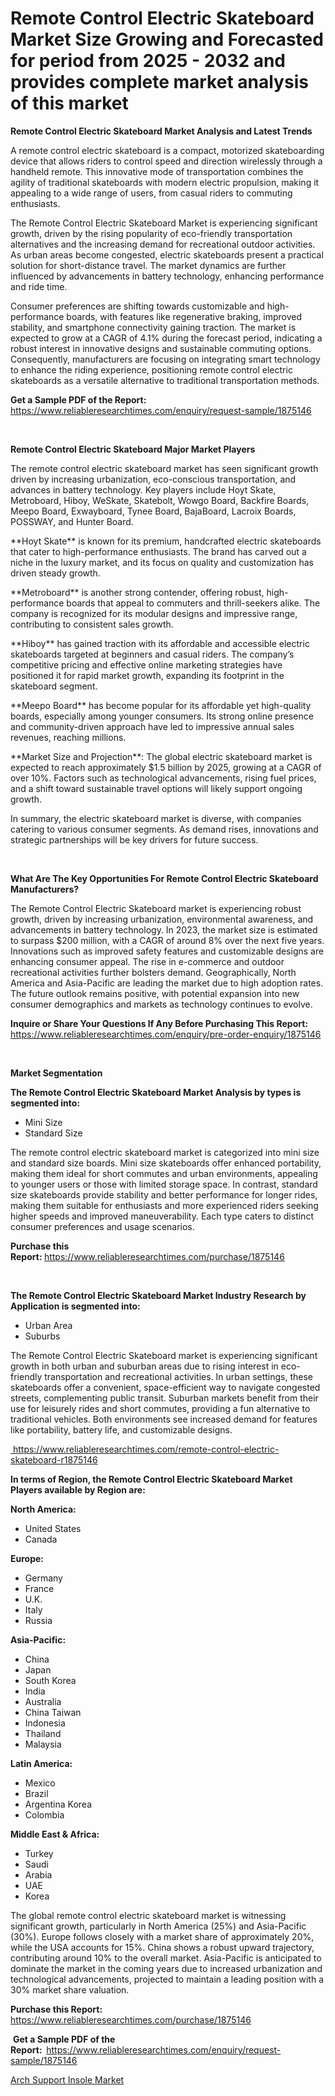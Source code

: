<p><h1>Remote Control Electric Skateboard Market Size Growing and Forecasted for period from 2025 - 2032 and provides complete market analysis of this market</h1></p><p><strong>Remote Control Electric Skateboard Market Analysis and Latest Trends</strong></p>
<p><p>A remote control electric skateboard is a compact, motorized skateboarding device that allows riders to control speed and direction wirelessly through a handheld remote. This innovative mode of transportation combines the agility of traditional skateboards with modern electric propulsion, making it appealing to a wide range of users, from casual riders to commuting enthusiasts.</p><p>The Remote Control Electric Skateboard Market is experiencing significant growth, driven by the rising popularity of eco-friendly transportation alternatives and the increasing demand for recreational outdoor activities. As urban areas become congested, electric skateboards present a practical solution for short-distance travel. The market dynamics are further influenced by advancements in battery technology, enhancing performance and ride time.</p><p>Consumer preferences are shifting towards customizable and high-performance boards, with features like regenerative braking, improved stability, and smartphone connectivity gaining traction. The market is expected to grow at a CAGR of 4.1% during the forecast period, indicating a robust interest in innovative designs and sustainable commuting options. Consequently, manufacturers are focusing on integrating smart technology to enhance the riding experience, positioning remote control electric skateboards as a versatile alternative to traditional transportation methods.</p></p>
<p><strong>Get a Sample PDF of the Report:&nbsp;</strong> <a href="https://www.reliableresearchtimes.com/enquiry/request-sample/1875146?utm_campaign=3548&utm_medium=2&utm_source=Github&utm_content=ia&utm_term=05042025&utm_id=remote-control-electric-skateboard">https://www.reliableresearchtimes.com/enquiry/request-sample/1875146</a></p>
<p>&nbsp;</p>
<p><strong>Remote Control Electric Skateboard Major Market Players</strong></p>
<p><p>The remote control electric skateboard market has seen significant growth driven by increasing urbanization, eco-conscious transportation, and advances in battery technology. Key players include Hoyt Skate, Metroboard, Hiboy, WeSkate, Skatebolt, Wowgo Board, Backfire Boards, Meepo Board, Exwayboard, Tynee Board, BajaBoard, Lacroix Boards, POSSWAY, and Hunter Board.</p><p>**Hoyt Skate** is known for its premium, handcrafted electric skateboards that cater to high-performance enthusiasts. The brand has carved out a niche in the luxury market, and its focus on quality and customization has driven steady growth. </p><p>**Metroboard** is another strong contender, offering robust, high-performance boards that appeal to commuters and thrill-seekers alike. The company is recognized for its modular designs and impressive range, contributing to consistent sales growth.</p><p>**Hiboy** has gained traction with its affordable and accessible electric skateboards targeted at beginners and casual riders. The company’s competitive pricing and effective online marketing strategies have positioned it for rapid market growth, expanding its footprint in the skateboard segment.</p><p>**Meepo Board** has become popular for its affordable yet high-quality boards, especially among younger consumers. Its strong online presence and community-driven approach have led to impressive annual sales revenues, reaching millions.</p><p>**Market Size and Projection**: The global electric skateboard market is expected to reach approximately $1.5 billion by 2025, growing at a CAGR of over 10%. Factors such as technological advancements, rising fuel prices, and a shift toward sustainable travel options will likely support ongoing growth.</p><p>In summary, the electric skateboard market is diverse, with companies catering to various consumer segments. As demand rises, innovations and strategic partnerships will be key drivers for future success.</p></p>
<p>&nbsp;</p>
<p><strong>What Are The Key Opportunities For Remote Control Electric Skateboard Manufacturers?</strong></p>
<p><p>The Remote Control Electric Skateboard market is experiencing robust growth, driven by increasing urbanization, environmental awareness, and advancements in battery technology. In 2023, the market size is estimated to surpass $200 million, with a CAGR of around 8% over the next five years. Innovations such as improved safety features and customizable designs are enhancing consumer appeal. The rise in e-commerce and outdoor recreational activities further bolsters demand. Geographically, North America and Asia-Pacific are leading the market due to high adoption rates. The future outlook remains positive, with potential expansion into new consumer demographics and markets as technology continues to evolve.</p></p>
<p><strong>Inquire or Share Your Questions If Any Before Purchasing This Report:</strong> <a href="https://www.reliableresearchtimes.com/enquiry/pre-order-enquiry/1875146?utm_campaign=3548&utm_medium=2&utm_source=Github&utm_content=ia&utm_term=05042025&utm_id=remote-control-electric-skateboard">https://www.reliableresearchtimes.com/enquiry/pre-order-enquiry/1875146</a></p>
<p>&nbsp;</p>
<p><strong>Market Segmentation</strong></p>
<p><strong>The Remote Control Electric Skateboard Market Analysis by types is segmented into:</strong></p>
<p><ul><li>Mini Size</li><li>Standard Size</li></ul></p>
<p><p>The remote control electric skateboard market is categorized into mini size and standard size boards. Mini size skateboards offer enhanced portability, making them ideal for short commutes and urban environments, appealing to younger users or those with limited storage space. In contrast, standard size skateboards provide stability and better performance for longer rides, making them suitable for enthusiasts and more experienced riders seeking higher speeds and improved maneuverability. Each type caters to distinct consumer preferences and usage scenarios.</p></p>
<p><strong>Purchase this Report:&nbsp;</strong><a href="https://www.reliableresearchtimes.com/purchase/1875146?utm_campaign=3548&utm_medium=2&utm_source=Github&utm_content=ia&utm_term=05042025&utm_id=remote-control-electric-skateboard">https://www.reliableresearchtimes.com/purchase/1875146</a></p>
<p>&nbsp;</p>
<p><strong>The Remote Control Electric Skateboard Market Industry Research by Application is segmented into:</strong></p>
<p><ul><li>Urban Area</li><li>Suburbs</li></ul></p>
<p><p>The Remote Control Electric Skateboard market is experiencing significant growth in both urban and suburban areas due to rising interest in eco-friendly transportation and recreational activities. In urban settings, these skateboards offer a convenient, space-efficient way to navigate congested streets, complementing public transit. Suburban markets benefit from their use for leisurely rides and short commutes, providing a fun alternative to traditional vehicles. Both environments see increased demand for features like portability, battery life, and customizable designs.</p></p>
<p><a href="https://www.reliableresearchtimes.com/remote-control-electric-skateboard-r1875146?utm_campaign=3548&utm_medium=2&utm_source=Github&utm_content=ia&utm_term=05042025&utm_id=remote-control-electric-skateboard">&nbsp;https://www.reliableresearchtimes.com/remote-control-electric-skateboard-r1875146</a></p>
<p><strong>In terms of Region, the Remote Control Electric Skateboard Market Players available by Region are:</strong></p>
<p>
    <p> <strong> North America: </strong>
        <ul>
            <li>United States</li>
            <li>Canada</li>
        </ul>
        </p> 
    <p> <strong> Europe: </strong>
        <ul>
            <li>Germany</li>
            <li>France</li>
            <li>U.K.</li>
            <li>Italy</li>
            <li>Russia</li>
        </ul>
        </p> 
    <p> <strong> Asia-Pacific: </strong>
        <ul>
            <li>China</li>
            <li>Japan</li>
            <li>South Korea</li>
            <li>India</li>
            <li>Australia</li>
            <li>China Taiwan</li>
            <li>Indonesia</li>
            <li>Thailand</li>
            <li>Malaysia</li>
        </ul>
        </p> 
    <p> <strong> Latin America: </strong>
        <ul>
            <li>Mexico</li>
            <li>Brazil</li>
            <li>Argentina Korea</li>
            <li>Colombia</li>
        </ul>
        </p> 
    <p> <strong> Middle East & Africa: </strong>
        <ul>
            <li>Turkey</li>
            <li>Saudi</li>
            <li>Arabia</li>
            <li>UAE</li>
            <li>Korea</li>
        </ul>
    </p>
    </p>
<p><p>The global remote control electric skateboard market is witnessing significant growth, particularly in North America (25%) and Asia-Pacific (30%). Europe follows closely with a market share of approximately 20%, while the USA accounts for 15%. China shows a robust upward trajectory, contributing around 10% to the overall market. Asia-Pacific is anticipated to dominate the market in the coming years due to increased urbanization and technological advancements, projected to maintain a leading position with a 30% market share valuation.</p></p>
<p><strong>Purchase this Report: </strong><a href="https://www.reliableresearchtimes.com/purchase/1875146?utm_campaign=3548&utm_medium=2&utm_source=Github&utm_content=ia&utm_term=05042025&utm_id=remote-control-electric-skateboard">https://www.reliableresearchtimes.com/purchase/1875146</a></p>
<p>&nbsp;<strong>Get a Sample PDF of the Report:&nbsp;&nbsp;</strong><a href="https://www.reliableresearchtimes.com/enquiry/request-sample/1875146?utm_campaign=3548&utm_medium=2&utm_source=Github&utm_content=ia&utm_term=05042025&utm_id=remote-control-electric-skateboard">https://www.reliableresearchtimes.com/enquiry/request-sample/1875146</a></p>
<p><strong></strong></p>
<p><p><a href="https://github.com/anesimazikpd/Market-Research-Report-List-1/blob/main/arch-support-insole-market.md?utm_campaign=3548&utm_medium=2&utm_source=Github&utm_content=ia&utm_term=05042025&utm_id=remote-control-electric-skateboard">Arch Support Insole Market</a></p></p>